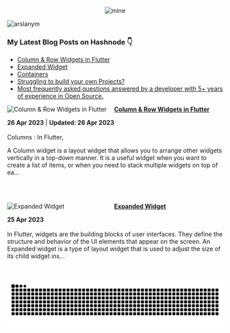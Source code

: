 <div align="center">
  
![mine](https://user-images.githubusercontent.com/104521101/230166113-c0f96eb9-20ef-4d8f-824b-842ffea88b7f.png)
  
</div>
  
<p align="left"> <img src="https://komarev.com/ghpvc/?username=arslanym&label=Profile%20views&color=0e75b6&style=flat" alt="arslanym" /> </p>


### My Latest Blog Posts on Hashnode 👇
<!-- HASHNODE:START -->
- [Column &amp; Row Widgets in Flutter](https://arsalanmalik.hashnode.dev/column-row-widgets-in-flutter)
- [Expanded Widget](https://arsalanmalik.hashnode.dev/expanded-widget)
- [Containers](https://arsalanmalik.hashnode.dev/containers)
- [Struggling to build your own Projects?](https://arsalanmalik.hashnode.dev/struggling-to-build-your-own-projects)
- [Most frequently asked questions answered by a developer with 5+ years of experience in Open Source.](https://arsalanmalik.hashnode.dev/most-frequently-asked-questions-answered-by-a-developer-with-5-years-of-experience-in-open-source)
<!-- HASHNODE:END -->

<!-- HASHNODE_BLOG:START -->
<p align="left">
<a href="https://arsalanmalik.hashnode.dev//column-row-widgets-in-flutter" title="Column & Row Widgets in Flutter"><img src="https://cdn.hashnode.com/res/hashnode/image/upload/v1682523693278/152c3cd9-e191-4b3b-a965-e1fa6420a4b4.png" alt="Column & Row Widgets in Flutter" width="250px" align="left" /></a>
<a href="https://arsalanmalik.hashnode.dev//column-row-widgets-in-flutter" title="Column & Row Widgets in Flutter"><strong>Column & Row Widgets in Flutter</strong></a>
<div><strong>26 Apr 2023</strong> | <strong>Updated: 26 Apr 2023</strong></div>
<br/> Columns :
In Flutter,

A Column widget is a layout widget that allows you to arrange other widgets vertically in a top-down manner. It is a useful widget when you want to create a list of items, or when you need to stack multiple widgets on top of ea... </p> <br/> <br/>
<p align="left">
<a href="https://arsalanmalik.hashnode.dev//expanded-widget" title="Expanded Widget"><img src="https://cdn.hashnode.com/res/hashnode/image/upload/v1682435144039/ef5a7b06-e7c9-459c-a5b7-f279ed5a675c.png" alt="Expanded Widget" width="250px" align="left" /></a>
<a href="https://arsalanmalik.hashnode.dev//expanded-widget" title="Expanded Widget"><strong>Expanded Widget</strong></a>
<div><strong>25 Apr 2023</strong></div>
<br/> In Flutter, widgets are the building blocks of user interfaces. They define the structure and behavior of the UI elements that appear on the screen.
An Expanded widget is a type of layout widget that is used to adjust the size of its child widget ins... </p> <br/> <br/>
<!-- HASHNODE_BLOG:END -->


<div align="center">
<img src="https://raw.githubusercontent.com/ArslanYM/ArslanYM/output/snake.svg" alt="Snake animation" />
</div>




